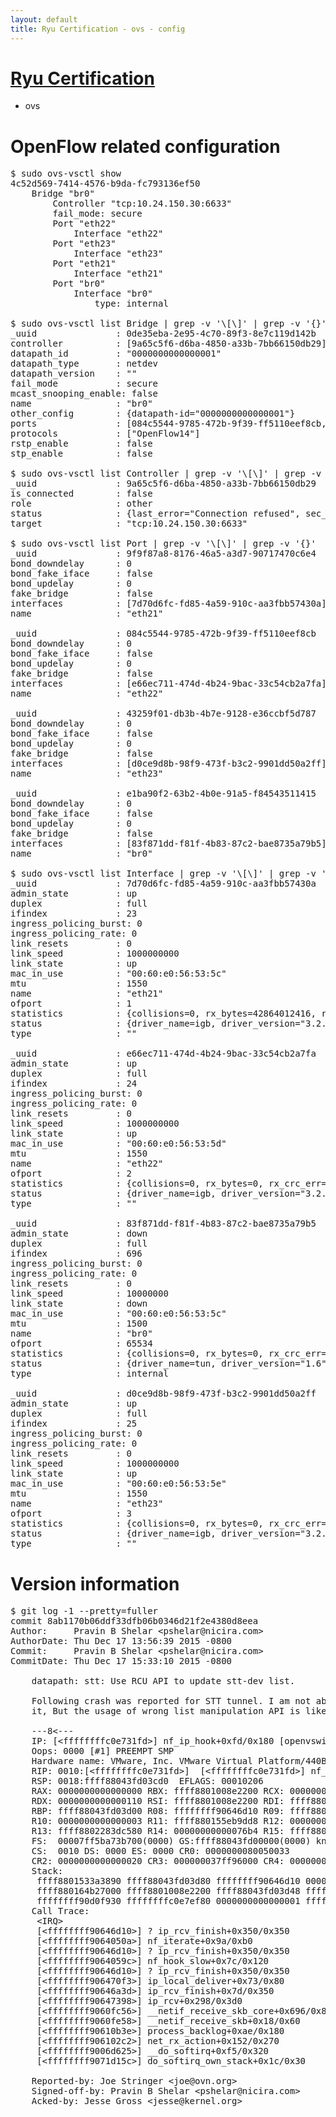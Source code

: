 ```yaml
---
layout: default
title: Ryu Certification - ovs - config
---
```

# [Ryu Certification](http://osrg.github.io/ryu/certification.html)
* ovs 

# OpenFlow related configuration
<pre>
$ sudo ovs-vsctl show
4c52d569-7414-4576-b9da-fc793136ef50
    Bridge "br0"
        Controller "tcp:10.24.150.30:6633"
        fail_mode: secure
        Port "eth22"
            Interface "eth22"
        Port "eth23"
            Interface "eth23"
        Port "eth21"
            Interface "eth21"
        Port "br0"
            Interface "br0"
                type: internal

$ sudo ovs-vsctl list Bridge | grep -v '\[\]' | grep -v '{}'
_uuid               : 0de35eba-2e95-4c70-89f3-8e7c119d142b
controller          : [9a65c5f6-d6ba-4850-a33b-7bb66150db29]
datapath_id         : "0000000000000001"
datapath_type       : netdev
datapath_version    : "<built-in>"
fail_mode           : secure
mcast_snooping_enable: false
name                : "br0"
other_config        : {datapath-id="0000000000000001"}
ports               : [084c5544-9785-472b-9f39-ff5110eef8cb, 43259f01-db3b-4b7e-9128-e36ccbf5d787, 9f9f87a8-8176-46a5-a3d7-90717470c6e4, e1ba90f2-63b2-4b0e-91a5-f84543511415]
protocols           : ["OpenFlow14"]
rstp_enable         : false
stp_enable          : false

$ sudo ovs-vsctl list Controller | grep -v '\[\]' | grep -v '{}'
_uuid               : 9a65c5f6-d6ba-4850-a33b-7bb66150db29
is_connected        : false
role                : other
status              : {last_error="Connection refused", sec_since_connect="17", sec_since_disconnect="1", state=BACKOFF}
target              : "tcp:10.24.150.30:6633"

$ sudo ovs-vsctl list Port | grep -v '\[\]' | grep -v '{}'
_uuid               : 9f9f87a8-8176-46a5-a3d7-90717470c6e4
bond_downdelay      : 0
bond_fake_iface     : false
bond_updelay        : 0
fake_bridge         : false
interfaces          : [7d70d6fc-fd85-4a59-910c-aa3fbb57430a]
name                : "eth21"

_uuid               : 084c5544-9785-472b-9f39-ff5110eef8cb
bond_downdelay      : 0
bond_fake_iface     : false
bond_updelay        : 0
fake_bridge         : false
interfaces          : [e66ec711-474d-4b24-9bac-33c54cb2a7fa]
name                : "eth22"

_uuid               : 43259f01-db3b-4b7e-9128-e36ccbf5d787
bond_downdelay      : 0
bond_fake_iface     : false
bond_updelay        : 0
fake_bridge         : false
interfaces          : [d0ce9d8b-98f9-473f-b3c2-9901dd50a2ff]
name                : "eth23"

_uuid               : e1ba90f2-63b2-4b0e-91a5-f84543511415
bond_downdelay      : 0
bond_fake_iface     : false
bond_updelay        : 0
fake_bridge         : false
interfaces          : [83f871dd-f81f-4b83-87c2-bae8735a79b5]
name                : "br0"

$ sudo ovs-vsctl list Interface | grep -v '\[\]' | grep -v '{}'
_uuid               : 7d70d6fc-fd85-4a59-910c-aa3fbb57430a
admin_state         : up
duplex              : full
ifindex             : 23
ingress_policing_burst: 0
ingress_policing_rate: 0
link_resets         : 0
link_speed          : 1000000000
link_state          : up
mac_in_use          : "00:60:e0:56:53:5c"
mtu                 : 1550
name                : "eth21"
ofport              : 1
statistics          : {collisions=0, rx_bytes=42864012416, rx_crc_err=0, rx_dropped=0, rx_errors=0, rx_frame_err=0, rx_over_err=0, rx_packets=28628366, tx_bytes=0, tx_dropped=0, tx_errors=0, tx_packets=0}
status              : {driver_name=igb, driver_version="3.2.10-k", firmware_version="2.10-9"}
type                : ""

_uuid               : e66ec711-474d-4b24-9bac-33c54cb2a7fa
admin_state         : up
duplex              : full
ifindex             : 24
ingress_policing_burst: 0
ingress_policing_rate: 0
link_resets         : 0
link_speed          : 1000000000
link_state          : up
mac_in_use          : "00:60:e0:56:53:5d"
mtu                 : 1550
name                : "eth22"
ofport              : 2
statistics          : {collisions=0, rx_bytes=0, rx_crc_err=0, rx_dropped=0, rx_errors=0, rx_frame_err=0, rx_over_err=0, rx_packets=0, tx_bytes=29487768870, tx_dropped=0, tx_errors=0, tx_packets=19682018}
status              : {driver_name=igb, driver_version="3.2.10-k", firmware_version="2.10-9"}
type                : ""

_uuid               : 83f871dd-f81f-4b83-87c2-bae8735a79b5
admin_state         : down
duplex              : full
ifindex             : 696
ingress_policing_burst: 0
ingress_policing_rate: 0
link_resets         : 0
link_speed          : 10000000
link_state          : down
mac_in_use          : "00:60:e0:56:53:5c"
mtu                 : 1500
name                : "br0"
ofport              : 65534
statistics          : {collisions=0, rx_bytes=0, rx_crc_err=0, rx_dropped=0, rx_errors=0, rx_frame_err=0, rx_over_err=0, rx_packets=0, tx_bytes=0, tx_dropped=0, tx_errors=0, tx_packets=0}
status              : {driver_name=tun, driver_version="1.6", firmware_version="N/A"}
type                : internal

_uuid               : d0ce9d8b-98f9-473f-b3c2-9901dd50a2ff
admin_state         : up
duplex              : full
ifindex             : 25
ingress_policing_burst: 0
ingress_policing_rate: 0
link_resets         : 0
link_speed          : 1000000000
link_state          : up
mac_in_use          : "00:60:e0:56:53:5e"
mtu                 : 1550
name                : "eth23"
ofport              : 3
statistics          : {collisions=0, rx_bytes=0, rx_crc_err=0, rx_dropped=0, rx_errors=0, rx_frame_err=0, rx_over_err=0, rx_packets=0, tx_bytes=6819844500, tx_dropped=0, tx_errors=0, tx_packets=4546563}
status              : {driver_name=igb, driver_version="3.2.10-k", firmware_version="2.10-9"}
type                : ""
</pre>

# Version information
<pre>
$ git log -1 --pretty=fuller
commit 8ab1170b06ddf33dfb06b0346d21f2e4380d8eea
Author:     Pravin B Shelar &lt;pshelar@nicira.com&gt;
AuthorDate: Thu Dec 17 13:56:39 2015 -0800
Commit:     Pravin B Shelar &lt;pshelar@nicira.com&gt;
CommitDate: Thu Dec 17 15:33:10 2015 -0800

    datapath: stt: Use RCU API to update stt-dev list.
    
    Following crash was reported for STT tunnel. I am not able to reproduce
    it, But the usage of wrong list manipulation API is likely culprit.
    
    ---8&lt;---
    IP: [&lt;ffffffffc0e731fd&gt;] nf_ip_hook+0xfd/0x180 [openvswitch]
    Oops: 0000 [#1] PREEMPT SMP
    Hardware name: VMware, Inc. VMware Virtual Platform/440BX
    RIP: 0010:[&lt;ffffffffc0e731fd&gt;]  [&lt;ffffffffc0e731fd&gt;] nf_ip_hook+0xfd/0x180 [openvswitch]
    RSP: 0018:ffff88043fd03cd0  EFLAGS: 00010206
    RAX: 0000000000000000 RBX: ffff8801008e2200 RCX: 0000000000000034
    RDX: 0000000000000110 RSI: ffff8801008e2200 RDI: ffff8801533a3880
    RBP: ffff88043fd03d00 R08: ffffffff90646d10 R09: ffff880164b27000
    R10: 0000000000000003 R11: ffff880155eb9dd8 R12: 0000000000000028
    R13: ffff8802283dc580 R14: 00000000000076b4 R15: ffff880013b20000
    FS:  00007ff5ba73b700&#40;0000&#41; GS:ffff88043fd00000&#40;0000&#41; knlGS:0000000000000000
    CS:  0010 DS: 0000 ES: 0000 CR0: 0000000080050033
    CR2: 0000000000000020 CR3: 000000037ff96000 CR4: 00000000000007e0
    Stack:
     ffff8801533a3890 ffff88043fd03d80 ffffffff90646d10 0000000000000000
     ffff880164b27000 ffff8801008e2200 ffff88043fd03d48 ffffffff9064050a
     ffffffff90d0f930 ffffffffc0e7ef80 0000000000000001 ffff8801008e2200
    Call Trace:
     &lt;IRQ&gt;
     [&lt;ffffffff90646d10&gt;] ? ip_rcv_finish+0x350/0x350
     [&lt;ffffffff9064050a&gt;] nf_iterate+0x9a/0xb0
     [&lt;ffffffff90646d10&gt;] ? ip_rcv_finish+0x350/0x350
     [&lt;ffffffff9064059c&gt;] nf_hook_slow+0x7c/0x120
     [&lt;ffffffff90646d10&gt;] ? ip_rcv_finish+0x350/0x350
     [&lt;ffffffff906470f3&gt;] ip_local_deliver+0x73/0x80
     [&lt;ffffffff90646a3d&gt;] ip_rcv_finish+0x7d/0x350
     [&lt;ffffffff90647398&gt;] ip_rcv+0x298/0x3d0
     [&lt;ffffffff9060fc56&gt;] __netif_receive_skb_core+0x696/0x880
     [&lt;ffffffff9060fe58&gt;] __netif_receive_skb+0x18/0x60
     [&lt;ffffffff90610b3e&gt;] process_backlog+0xae/0x180
     [&lt;ffffffff906102c2&gt;] net_rx_action+0x152/0x270
     [&lt;ffffffff9006d625&gt;] __do_softirq+0xf5/0x320
     [&lt;ffffffff9071d15c&gt;] do_softirq_own_stack+0x1c/0x30
    
    Reported-by: Joe Stringer &lt;joe@ovn.org&gt;
    Signed-off-by: Pravin B Shelar &lt;pshelar@nicira.com&gt;
    Acked-by: Jesse Gross &lt;jesse@kernel.org&gt;
</pre>
